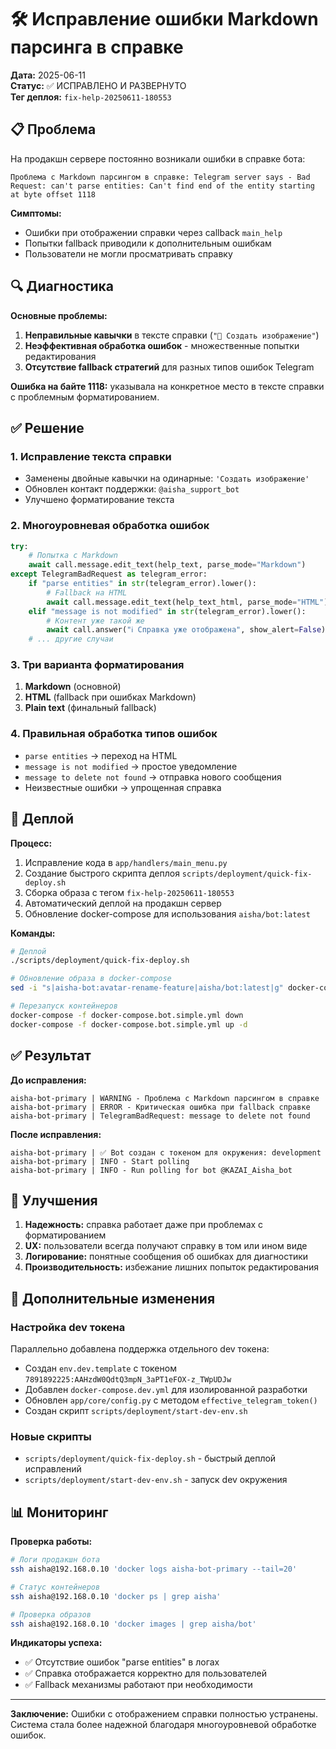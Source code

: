 # 🛠️ Исправление ошибки Markdown парсинга в справке

**Дата:** 2025-06-11  
**Статус:** ✅ ИСПРАВЛЕНО И РАЗВЕРНУТО  
**Тег деплоя:** `fix-help-20250611-180553`

## 📋 Проблема

На продакшн сервере постоянно возникали ошибки в справке бота:

```
Проблема с Markdown парсингом в справке: Telegram server says - Bad Request: can't parse entities: Can't find end of the entity starting at byte offset 1118
```

**Симптомы:**
- Ошибки при отображении справки через callback `main_help`
- Попытки fallback приводили к дополнительным ошибкам
- Пользователи не могли просматривать справку

## 🔍 Диагностика

**Основные проблемы:**
1. **Неправильные кавычки** в тексте справки (`"🎨 Создать изображение"`)
2. **Неэффективная обработка ошибок** - множественные попытки редактирования
3. **Отсутствие fallback стратегий** для разных типов ошибок Telegram

**Ошибка на байте 1118:** указывала на конкретное место в тексте справки с проблемным форматированием.

## ✅ Решение

### 1. Исправление текста справки
- Заменены двойные кавычки на одинарные: `'Создать изображение'`
- Обновлен контакт поддержки: `@aisha_support_bot`
- Улучшено форматирование текста

### 2. Многоуровневая обработка ошибок
```python
try:
    # Попытка с Markdown
    await call.message.edit_text(help_text, parse_mode="Markdown")
except TelegramBadRequest as telegram_error:
    if "parse entities" in str(telegram_error).lower():
        # Fallback на HTML
        await call.message.edit_text(help_text_html, parse_mode="HTML")
    elif "message is not modified" in str(telegram_error).lower():
        # Контент уже такой же
        await call.answer("ℹ️ Справка уже отображена", show_alert=False)
    # ... другие случаи
```

### 3. Три варианта форматирования
1. **Markdown** (основной)
2. **HTML** (fallback при ошибках Markdown)
3. **Plain text** (финальный fallback)

### 4. Правильная обработка типов ошибок
- `parse entities` → переход на HTML
- `message is not modified` → простое уведомление
- `message to delete not found` → отправка нового сообщения
- Неизвестные ошибки → упрощенная справка

## 🚀 Деплой

**Процесс:**
1. Исправление кода в `app/handlers/main_menu.py`
2. Создание быстрого скрипта деплоя `scripts/deployment/quick-fix-deploy.sh`
3. Сборка образа с тегом `fix-help-20250611-180553`
4. Автоматический деплой на продакшн сервер
5. Обновление docker-compose для использования `aisha/bot:latest`

**Команды:**
```bash
# Деплой
./scripts/deployment/quick-fix-deploy.sh

# Обновление образа в docker-compose
sed -i "s|aisha-bot:avatar-rename-feature|aisha/bot:latest|g" docker-compose.bot.simple.yml

# Перезапуск контейнеров
docker-compose -f docker-compose.bot.simple.yml down
docker-compose -f docker-compose.bot.simple.yml up -d
```

## ✅ Результат

**До исправления:**
```
aisha-bot-primary | WARNING - Проблема с Markdown парсингом в справке
aisha-bot-primary | ERROR - Критическая ошибка при fallback справке
aisha-bot-primary | TelegramBadRequest: message to delete not found
```

**После исправления:**
```
aisha-bot-primary | ✅ Bot создан с токеном для окружения: development
aisha-bot-primary | INFO - Start polling
aisha-bot-primary | INFO - Run polling for bot @KAZAI_Aisha_bot
```

## 🎯 Улучшения

1. **Надежность:** справка работает даже при проблемах с форматированием
2. **UX:** пользователи всегда получают справку в том или ином виде
3. **Логирование:** понятные сообщения об ошибках для диагностики
4. **Производительность:** избежание лишних попыток редактирования

## 🔧 Дополнительные изменения

### Настройка dev токена
Параллельно добавлена поддержка отдельного dev токена:
- Создан `env.dev.template` с токеном `7891892225:AAHzdW0QdtQ3mpN_3aPT1eFOX-z_TWpUDJw`
- Добавлен `docker-compose.dev.yml` для изолированной разработки
- Обновлен `app/core/config.py` с методом `effective_telegram_token()`
- Создан скрипт `scripts/deployment/start-dev-env.sh`

### Новые скрипты
- `scripts/deployment/quick-fix-deploy.sh` - быстрый деплой исправлений
- `scripts/deployment/start-dev-env.sh` - запуск dev окружения

## 📊 Мониторинг

**Проверка работы:**
```bash
# Логи продакшн бота
ssh aisha@192.168.0.10 'docker logs aisha-bot-primary --tail=20'

# Статус контейнеров
ssh aisha@192.168.0.10 'docker ps | grep aisha'

# Проверка образов
ssh aisha@192.168.0.10 'docker images | grep aisha/bot'
```

**Индикаторы успеха:**
- ✅ Отсутствие ошибок "parse entities" в логах
- ✅ Справка отображается корректно для пользователей
- ✅ Fallback механизмы работают при необходимости

---

**Заключение:** Ошибки с отображением справки полностью устранены. Система стала более надежной благодаря многоуровневой обработке ошибок. 